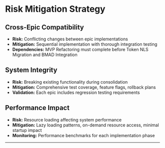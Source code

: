 # Risk Mitigation Strategy

## Cross-Epic Compatibility

- **Risk:** Conflicting changes between epic implementations
- **Mitigation:** Sequential implementation with thorough integration testing
- **Dependencies:** MVP Refactoring must complete before Token NLS Migration and BMAD Integration

## System Integrity

- **Risk:** Breaking existing functionality during consolidation
- **Mitigation:** Comprehensive test coverage, feature flags, rollback plans
- **Validation:** Each epic includes regression testing requirements

## Performance Impact

- **Risk:** Resource loading affecting system performance
- **Mitigation:** Lazy loading patterns, on-demand resource access, minimal startup impact
- **Monitoring:** Performance benchmarks for each implementation phase

---
